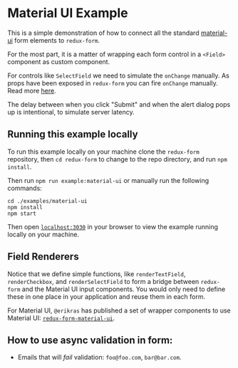# Material UI Example

This is a simple demonstration of how to connect all the standard
[material-ui](https://github.com/callemall/material-ui) form elements to
`redux-form`.

For the most part, it is a matter of wrapping each form control in a `<Field>`
component as custom component.

For controls like `SelectField` we need to simulate the `onChange` manually. As
props have been exposed in `redux-form` you can fire `onChange` manually. Read
more [here](https://redux-form.com/7.2.1/docs/api/Field.md/#usage).

The delay between when you click "Submit" and when the alert dialog pops up is
intentional, to simulate server latency.

## Running this example locally

To run this example locally on your machine clone the `redux-form` repository,
then `cd redux-form` to change to the repo directory, and run `npm install`.

Then run `npm run example:material-ui` or manually run the following commands:

```
cd ./examples/material-ui
npm install
npm start
```

Then open [`localhost:3030`](http://localhost:3030) in your browser to view the
example running locally on your machine.

## Field Renderers

Notice that we define simple functions, like `renderTextField`,
`renderCheckbox`, and `renderSelectField` to form a bridge between `redux-form`
and the Material UI input components. You would only need to define these in one
place in your application and reuse them in each form.

For Material UI, `@erikras` has published a set of wrapper components to use
Material UI:
[`redux-form-material-ui`](https://github.com/erikras/redux-form-material-ui).

## How to use async validation in form:

* Emails that will _fail_ validation: `foo@foo.com`, `bar@bar.com`.
